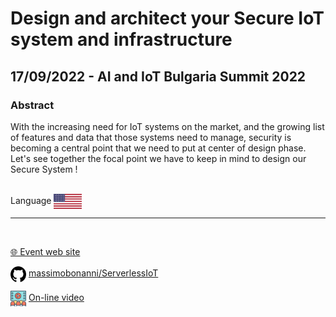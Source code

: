 # Design and architect your Secure IoT system and infrastructure
## 17/09/2022 - AI and IoT Bulgaria Summit 2022
### Abstract
With the increasing need for IoT systems on the market, and the growing list of features and data that those systems need to manage, security is becoming a central point that we need to put at center of design phase.
Let's see together the focal point we have to keep in mind to design our Secure System !

<br/>
Language <img width="45" src="https://raw.githubusercontent.com/dpcons/DPCons/Dev/Resources/FlagUSA.svg" style="vertical-align:middle">

<br/>

---

<br/>
<p>
<a href="https://iotsummit.tech/">🌐 Event web site</a>
</p>

<p>
<img width="25" src="https://raw.githubusercontent.com/massimobonanni/massimobonanni/master/images/github.svg" style="vertical-align:middle"> 
<a href="https://github.com/massimobonanni/ServerlessIoT" target="_blank">massimobonanni/ServerlessIoT
</a>
</p>

<p>
<img width="25" src="https://raw.githubusercontent.com/massimobonanni/massimobonanni/master/images/video.svg" style="vertical-align:middle"> 
<a href="https://youtu.be/ZosO8wtf6Pw?t=3772" target="_blank">On-line video</a>
</p> 
